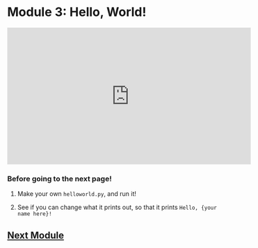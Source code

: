 # Module 3: Hello, World!

<iframe width="560" height="315" src="https://www.youtube.com/embed/F_mbsK_Ru2w?si=znmTTxTMrvE4KWtA" title="YouTube video player" frameborder="0" allow="accelerometer; autoplay; clipboard-write; encrypted-media; gyroscope; picture-in-picture; web-share" referrerpolicy="strict-origin-when-cross-origin" allowfullscreen></iframe>

### Before going to the next page!

1. Make your own `helloworld.py`, and run it!

2. See if you can change what it prints out, so that it prints `Hello, {your name here}!`


## [Next Module](./module4.md)
